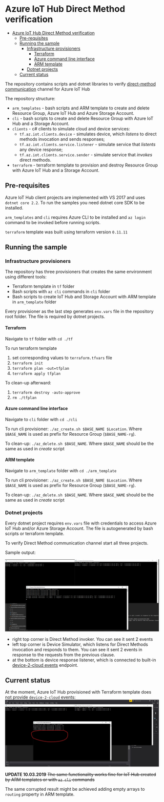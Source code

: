 # Azure IoT Hub Direct Method verification

- [Azure IoT Hub Direct Method verification](#azure-iot-hub-direct-method-verification)
  - [Pre-requisites](#pre-requisites)
  - [Running the sample](#running-the-sample)
    - [Infrastructure provisioners](#infrastructure-provisioners)
      - [Terraform](#terraform)
      - [Azure command line interface](#azure-command-line-interface)
      - [ARM template](#arm-template)
    - [Dotnet projects](#dotnet-projects)
  - [Current status](#current-status)

The repository contains scripts and dotnet libraries to verify [direct-method communication](https://docs.microsoft.com/en-us/azure/iot-hub/iot-hub-devguide-direct-methods) channel for Azure IoT Hub

The repository structure:

- `arm_templates` - bash scripts and ARM template to create and delete Resource Group, Azure IoT Hub and Azure Storage Account.
- `cli` - bash scripts to create and delete Resource Group with Azure IoT Hub and a Storage Account.
- `clients` - c# clients to simulate cloud and device services:
  - `tf.az.iot.clients.device` - simulates device, which _listens_ to direct methods invocation and sends responses;
  - `tf.az.iot.clients.service.listener` - simulate service that _listents_ any device response;
  - `tf.az.iot.clients.service.sender` - simulate service that _invokes_ direct methods.
- `terraform` - terraform template to provision and destroy Resource Group with Azure IoT Hub and a Storage Account.

## Pre-requisites

Azure IoT Hub client projects are implemented with VS 2017 and uses `dotnet core 2.2`. To run the samples you need dotnet core SDK to be installed.

`arm_templates` and `cli` requires Azure CLI to be installed and `az login` command to be invoked before running scripts.

`terraform` template was built using terraform version `0.11.11`

## Running the sample

### Infrastructure provisioners

The repository has three provisioners that creates the same environment using different tools:

- Terraform template in `tf` folder
- Bash scripts with `az cli` commands in `cli` folder
- Bash scripts to create IoT Hub and Storage Account with ARM template in `arm_template` folder

Every provisioner as the last step generates `env.vars` file in the repository root folder. The file is required by dotnet projects.

#### Terraform

Navigate to `tf` folder with `cd ./tf`

To run terraform template

1. set corresponding values to `terraform.tfvars` file
2. `terraform init`
3. `terraform plan -out=tfplan`
4. `terraform apply tfplan`

To clean-up afterward:

1. `terraform destroy -auto-approve`
2. `rm ./tfplan`

#### Azure command line interface

Navigate to `cli` folder with `cd ./cli`

To run cli provisioner: `./az_create.sh $BASE_NAME $Location`. Where `$BASE_NAME` is used as prefix for Resource Group (`$BASE_NAME-rg`).

To clean-up: `./az_delete.sh $BASE_NAME`. Where `$BASE_NAME` should be the same as used in _create_ script

#### ARM template

Navigate to `arm_template` folder with `cd ./arm_template`

To run cli provisioner: `./az_create.sh $BASE_NAME $Location`. Where `$BASE_NAME` is used as prefix for Resource Group (`$BASE_NAME-rg`).

To clean-up: `./az_delete.sh $BASE_NAME`. Where `$BASE_NAME` should be the same as used in _create_ script

### Dotnet projects

Every dotnet project requires `env.vars` file with credentials to access Azure IoT Hub and/or Azure Storage Account. The file is autogenerated by bash scripts or terraform template.

To verify Direct Method communication channel start all three projects.

Sample output:

![normal events](./content/device_responces.png)

- right top corner is Direct Method invoker. You can see it sent 2 events
- left top corner is Device Simulator, which listens for Direct Methods invocation and responds to them. You can see it sent 2 events in response to the requests from the previous clause.
- at the bottom is device response listener, which is connected to built-in [device-2-cloud events](https://docs.microsoft.com/en-us/azure/iot-hub/iot-hub-devguide-messages-read-builtin) endpoint.

## Current status

At the moment, Azure IoT Hub provisioned with Terraform template does not provide `device-2-cloud` events:
![No responses](./content/no_responses.png)

**UPDATE 10.03.2019**
~~The same functionality works fine for IoT Hub created by ARM templates or with `az cli` commands~~

The same corrupted result might be achieved adding empty arrays to `routing` property in ARM template.
